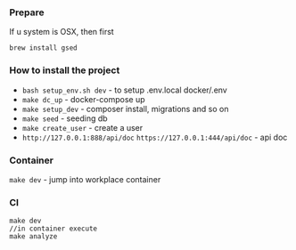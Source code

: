 ### Prepare
If u system is OSX, then first
```
brew install gsed
```

### How to install the project
* `bash setup_env.sh dev` - to setup .env.local docker/.env
* `make dc_up` - docker-compose up 
* `make setup_dev` - composer install, migrations and so on
* `make seed` - seeding db
* `make create_user` - create a user
* `http://127.0.0.1:888/api/doc` `https://127.0.0.1:444/api/doc` - api doc

### Container
`make dev` - jump into workplace container

### CI
```
make dev
//in container execute
make analyze
```
